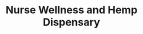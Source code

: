 ---
title: "Nurse Wellness and Hemp Dispensary"
url: /burlington-township/nurse-wellness-and-hemp-dispensary/
shop: cannabis
---